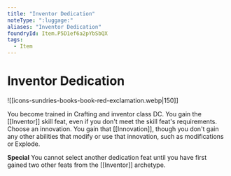 ```yaml
---
title: "Inventor Dedication"
noteType: ":luggage:"
aliases: "Inventor Dedication"
foundryId: Item.P5D1ef6a2pYbSbQX
tags:
  - Item
---
```


# Inventor Dedication
![[icons-sundries-books-book-red-exclamation.webp|150]]

You become trained in Crafting and inventor class DC. You gain the [[Inventor]] skill feat, even if you don't meet the skill feat's requirements. Choose an innovation. You gain that [[Innovation]], though you don't gain any other abilities that modify or use that innovation, such as modifications or Explode.

**Special** You cannot select another dedication feat until you have first gained two other feats from the [[Inventor]] archetype.
